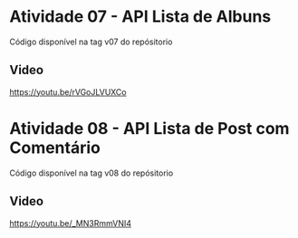 # Atividade 07 - API Lista de Albuns
Código disponível na tag v07 do repósitorio

## Video  
https://youtu.be/rVGoJLVUXCo


# Atividade 08 - API Lista de Post com Comentário
Código disponível na tag v08 do repósitorio

## Video
https://youtu.be/_MN3RmmVNI4
